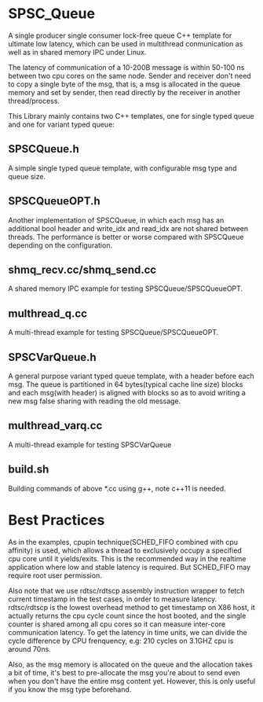# SPSC_Queue
A single producer single consumer lock-free queue C++ template for ultimate low latency, which can be used in multithread conmunication as well as in shared memory IPC under Linux.

The latency of communication of a 10-200B message is within 50-100 ns between two cpu cores on the same node. Sender and receiver don't need to copy a single byte of the msg, that is, a msg is allocated in the queue memory and set by sender, then read directly by the receiver in another thread/process.

This Library mainly contains two C++ templates, one for single typed queue and one for variant typed queue:

## SPSCQueue.h
A simple single typed queue template, with configurable msg type and queue size. 

## SPSCQueueOPT.h
Another implementation of SPSCQueue, in which each msg has an additional bool header and write_idx and read_idx are not shared between threads. The performance is better or worse compared with SPSCQueue depending on the configuration.

## shmq_recv.cc/shmq_send.cc
A shared memory IPC example for testing SPSCQueue/SPSCQueueOPT.

## multhread_q.cc
A multi-thread example for testing SPSCQueue/SPSCQueueOPT.

## SPSCVarQueue.h
A general purpose variant typed queue template, with a header before each msg. The queue is partitioned in 64 bytes(typical cache line size) blocks and each msg(with header) is aligned with blocks so as to avoid writing a new msg false sharing with reading the old message.

## multhread_varq.cc
A multi-thread example for testing SPSCVarQueue

## build.sh
Building commands of above *.cc using g++, note c++11 is needed.

# Best Practices
As in the examples, cpupin technique(SCHED_FIFO combined with cpu affinity) is used, which allows a thread to exclusively occupy a specified cpu core until it yields/exits. This is the recommended way in the realtime application where low and stable latency is required. But SCHED_FIFO may require root user permission.

Also note that we use rdtsc/rdtscp assembly instruction wrapper to fetch current timestamp in the test cases, in order to measure latency. rdtsc/rdtscp is the lowest overhead method to get timestamp on X86 host, it actually returns the cpu cycle count since the host booted, and the single counter is shared among all cpu cores so it can measure inter-core communication latency. To get the latency in time units, we can divide the cycle difference by CPU frenquency, e.g: 210 cycles on 3.1GHZ cpu is around 70ns. 

Also, as the msg memory is allocated on the queue and the allocation takes a bit of time, it's best to pre-allocate the msg you're about to send even when you don't have the entire msg content yet. However, this is only useful if you know the msg type beforehand.
